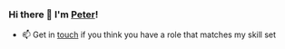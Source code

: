 ### Hi there 👋 I'm [Peter](https://www.linkedin.com/in/peterkinsella/)!

- 📫 Get in [touch](mailto:kinsie@gmail.com?subject=Opportunity) if you think you have a role that matches my skill set

<!--

Here are some ideas to get you started:

- 🔭 I’m currently working on ...
- 🌱 I’m currently learning ...
- 👯 I’m looking to collaborate on ...
- 🤔 I’m looking for help with ...
- 💬 Ask me about ...
- 📫 How to reach me: ...
- 😄 Pronouns: ...
- ⚡ Fun fact: ...
-->


